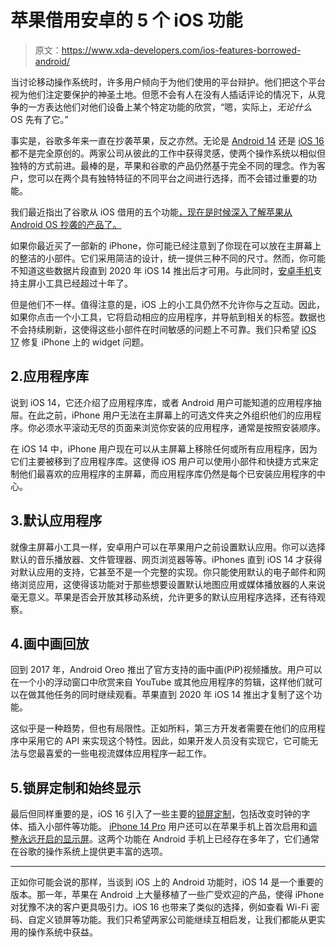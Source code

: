 # 苹果借用安卓的 5 个 iOS 功能

> 原文：<https://www.xda-developers.com/ios-features-borrowed-android/>

当讨论移动操作系统时，许多用户倾向于为他们使用的平台辩护。他们把这个平台视为他们注定要保护的神圣土地。但愿不会有人在没有人插话评论的情况下，从竞争的一方表达他们对他们设备上某个特定功能的欣赏，“嗯，实际上，*无论什么* OS 先有了它。”

事实是，谷歌多年来一直在抄袭苹果，反之亦然。无论是 [Android 14](http://www.xda-developers.com/android-14/) 还是 [iOS 16](http://www.xda-developers.com/ios-16) 都不是完全原创的。两家公司从彼此的工作中获得灵感，使两个操作系统以相似但独特的方式前进。最棒的是，苹果和谷歌的产品仍然基于完全不同的理念。作为客户，您可以在两个具有独特特征的不同平台之间进行选择，而不会错过重要的功能。

我们最近指出了谷歌从 iOS 借用的五个功能[，现在是时候深入了解苹果从 Android OS 抄袭的产品了。](http://www.xda-developers.com/android-features-borrowed-ios/)

如果你最近买了一部新的 iPhone，你可能已经注意到了你现在可以放在主屏幕上的整洁的小部件。它们采用简洁的设计，统一提供三种不同的尺寸。然而，你可能不知道这些数据片段直到 2020 年 iOS 14 推出后才可用。与此同时，[安卓手机](https://www.xda-developers.com/best-android-phones/)支持主屏小工具已经超过十年了。

但是他们不一样。值得注意的是，iOS 上的小工具仍然不允许你与之互动。因此，如果你点击一个小工具，它将启动相应的应用程序，并导航到相关的标签。数据也不会持续刷新，这使得这些小部件在时间敏感的问题上不可靠。我们只希望 [iOS 17](http://www.xda-developers.com/ios-17) 修复 iPhone 上的 widget 问题。

## 2.应用程序库

说到 iOS 14，它还介绍了应用程序库，或者 Android 用户可能知道的应用程序抽屉。在此之前，iPhone 用户无法在主屏幕上的可选文件夹之外组织他们的应用程序。你必须水平滚动无尽的页面来浏览你安装的应用程序，通常是按照安装顺序。

在 iOS 14 中，iPhone 用户现在可以从主屏幕上移除任何或所有应用程序，因为它们主要被移到了应用程序库。这使得 iOS 用户可以使用小部件和快捷方式来定制他们最喜欢的应用程序的主屏幕，而应用程序库仍然是每个已安装应用程序的中心。

## 3.默认应用程序

就像主屏幕小工具一样，安卓用户可以在苹果用户之前设置默认应用。你可以选择默认的音乐播放器、文件管理器、网页浏览器等等。iPhones 直到 iOS 14 才获得对默认应用的支持，它甚至不是一个完整的实现。你只能使用默认的电子邮件和网络浏览应用，这使得该功能对于那些想要设置默认地图应用或媒体播放器的人来说毫无意义。苹果是否会开放其移动系统，允许更多的默认应用程序选择，还有待观察。

## 4.画中画回放

回到 2017 年，Android Oreo 推出了官方支持的画中画(PiP)视频播放。用户可以在一个小的浮动窗口中欣赏来自 YouTube 或其他应用程序的剪辑，这样他们就可以在做其他任务的同时继续观看。苹果直到 2020 年 iOS 14 推出才复制了这个功能。

这似乎是一种趋势，但也有局限性。正如所料，第三方开发者需要在他们的应用程序中采用它的 API 来实现这个特性。因此，如果开发人员没有实现它，它可能无法与您最喜爱的一些电视流媒体应用程序一起工作。

## 5.锁屏定制和始终显示

最后但同样重要的是，iOS 16 引入了一些主要的[锁屏定制](https://www.xda-developers.com/how-to-customize-lock-screen-ios/)，包括改变时钟的字体、插入小部件等功能。 [iPhone 14 Pro](https://www.xda-developers.com/apple-iphone-14-pro-review) 用户还可以在苹果手机上首次启用和[调整永远开启的显示屏](https://www.xda-developers.com/how-to-customize-always-on-display-ios/)。这两个功能在 Android 手机上已经存在多年了，它们通常在谷歌的操作系统上提供更丰富的选项。

* * *

正如你可能会说的那样，当谈到 iOS 上的 Android 功能时，iOS 14 是一个重要的版本。那一年，苹果在 Android 上大量移植了一些广受欢迎的产品，使得 iPhone 对犹豫不决的客户更具吸引力。iOS 16 也带来了类似的选择，例如查看 Wi-Fi 密码、自定义锁屏等功能。我们只希望两家公司能继续互相启发，让我们都能从更实用的操作系统中获益。